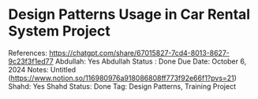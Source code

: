 # Design Patterns Usage in Car Rental System Project

References: https://chatgpt.com/share/67015827-7cd4-8013-8627-9c23f3f1ed77
Abdullah: Yes
Abdullah Status : Done
Due Date: October 6, 2024
Notes: Untitled (https://www.notion.so/116980976a918086808ff773f92e66f1?pvs=21) 
Shahd: Yes
Shahd Status: Done
Tag: Design Patterns, Training Project